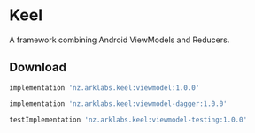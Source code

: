# Keel

A framework combining Android ViewModels and Reducers.

Download
-----

```groovy
implementation 'nz.arklabs.keel:viewmodel:1.0.0'

implementation 'nz.arklabs.keel:viewmodel-dagger:1.0.0'

testImplementation 'nz.arklabs.keel:viewmodel-testing:1.0.0'

```
